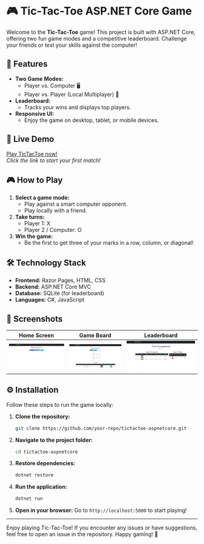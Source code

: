 # 🎮 Tic-Tac-Toe ASP.NET Core Game

Welcome to the **Tic-Tac-Toe** game! This project is built with ASP.NET Core, offering two fun game modes and a competitive leaderboard. Challenge your friends or test your skills against the computer!

## 🌟 Features

- **Two Game Modes:**
  - Player vs. Computer 🖥️
  - Player vs. Player (Local Multiplayer) 👥
- **Leaderboard:**
  - Tracks your wins and displays top players.
- **Responsive UI:**
  - Enjoy the game on desktop, tablet, or mobile devices.

## 🚀 Live Demo

[Play TicTacToe now!](http://morskishah.somee.com/)  
*Click the link to start your first match!*  

## 🎮 How to Play

1. **Select a game mode:**
   - Play against a smart computer opponent.
   - Play locally with a friend.
2. **Take turns:**
   - Player 1: X  
   - Player 2 / Computer: O
3. **Win the game:**
   - Be the first to get three of your marks in a row, column, or diagonal!

## 🛠️ Technology Stack

- **Frontend:** Razor Pages, HTML, CSS
- **Backend:** ASP.NET Core MVC
- **Database:** SQLite (for leaderboard)
- **Languages:** C#, JavaScript

## 📸 Screenshots

| Home Screen | Game Board | Leaderboard |
|-------------|------------|-------------|
| ![Home Screen](imgs/home.png) | ![Game Board](imgs/game.png) | ![Leaderboard](imgs/leaderboard.png) |

## ⚙️ Installation

Follow these steps to run the game locally:

1. **Clone the repository:**
   ```bash
   git clone https://github.com/your-repo/tictactoe-aspnetcore.git
   ```
2. **Navigate to the project folder:**
   ```bash
   cd tictactoe-aspnetcore
   ```
3. **Restore dependencies:**
   ```bash
   dotnet restore
   ```
4. **Run the application:**
   ```bash
   dotnet run
   ```
5. **Open in your browser:**
   Go to `http://localhost:5000` to start playing!
---

Enjoy playing Tic-Tac-Toe! If you encounter any issues or have suggestions, feel free to open an issue in the repository. Happy gaming! 🎉